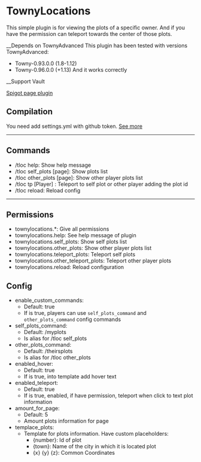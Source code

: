 # TownyLocations
This simple plugin is for viewing the plots of a specific owner. And if you have the permission can teleport towards the center of those plots.

__Depends on TownyAdvanced
This plugin has been tested with versions TownyAdvanced:
- Towny-0.93.0.0 (1.8-1.12)
- Towny-0.96.0.0 (+1.13)
And it works correctly

__Support Vault

[Spigot page plugin](https://www.spigotmc.org/resources/townylocations.76778/)

## Compilation
You need add settings.yml with github token. [See more](https://github.com/TownyAdvanced/Towny/wiki/TownyAPI#getting-started-with-towny-and-your-ide)

---
## Commands
- /tloc help: Show help message
- /tloc self_plots [page]: Show plots list
- /tloc other_plots <Player> [page]: Show other player plots list
- /tloc tp [Player] <id>: Teleport to self plot or other player adding the plot id
- /tloc reload: Reload config
---
## Permissions
- townylocations.*: Give all permissions
- townylocations.help: See help message of plugin
- townylocations.self_plots: Show self plots list
- townylocations.other_plots: Show other player plots list
- townylocations.teleport_plots: Teleport self plots
- townylocations.other_teleport_plots: Teleport other player plots
- townylocations.reload: Reload configuration
## Config

- enable_custom_commands:
  - Default: true
  - If is true, players can use `self_plots_command` and `other_plots_command` config commands
- self_plots_command:
  - Default: /myplots
  - Is alias for /tloc self_plots
- other_plots_command:
  - Default: /theirsplots
  - Is alias for /tloc other_plots
- enabled_hover:
  - Default: true
  - If is true, into template add hover text
- enabled_teleport:
  - Default: true
  - If is true, enabled, if have permission, teleport when click to text plot information
- amount_for_page:
  - Default: 5
  - Amount plots information for page
- templace_plots:
  - Template for plots information. Have custom placeholders:
    - {number}: Id of plot
    - {town}: Name of the city in which it is located plot
    - {x} {y} {z}: Common Coordinates
